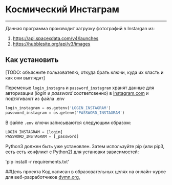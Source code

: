 # Космический Инстаграм
___
Данная программа производит загрузку фотографий в Instargan из:
1. <https://api.spacexdata.com/v4/launches> 
2. <https://hubblesite.org/api/v3/images>

## Как установить
[TODO: объясните пользователю, откуда брать ключи, куда их класть и как они выглядят]

Переменые `login_instagra` и `password_instagram` хранят данные для авторизации 
(_login_ и _password_ соответсвенно) в [Instagram.com](https://www.instagram.com)
и подтягивают из файла .env

```python
login_instagram = os.getenv('LOGIN_INSTAGRAM')
password_instagram = os.getenv('PASSWORD_INSTAGRAM')
```
В файле `.env` ключи записываются следующим образом:

```python
LOGIN_INSTAGRAM = [login]
PASSWORD_INSTAGRAM = [_password]
```
 

Python3 должен быть уже установлен. Затем используйте pip (или pip3, есть есть 
конфликт с Python2) для установки зависимостей:

'pip install -r requirements.txt'

##Цель проекта
Код написан в образовательных целях на онлайн-курсе для веб-разработчиков [dvmn.org.](https://dvmn.org/modules/)